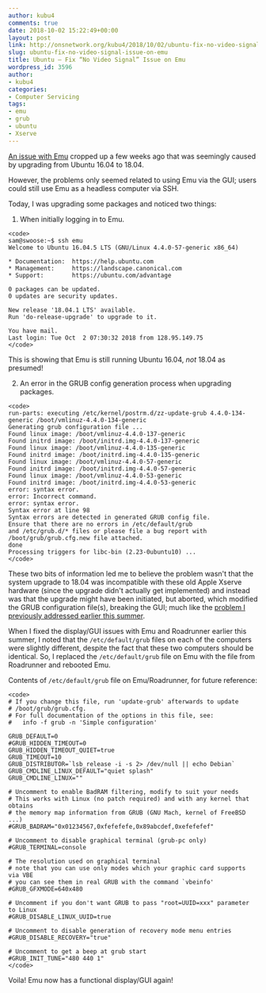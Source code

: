 ```yaml
---
author: kubu4
comments: true
date: 2018-10-02 15:22:49+00:00
layout: post
link: http://onsnetwork.org/kubu4/2018/10/02/ubuntu-fix-no-video-signal-issue-on-emu/
slug: ubuntu-fix-no-video-signal-issue-on-emu
title: Ubuntu – Fix “No Video Signal” Issue on Emu
wordpress_id: 3596
author:
- kubu4
categories:
- Computer Servicing
tags:
- emu
- grub
- ubuntu
- Xserve
---
```


[An issue with Emu](https://github.com/RobertsLab/resources/issues/376) cropped up a few weeks ago that was seemingly caused by upgrading from Ubuntu 16.04 to 18.04.

However, the problems only seemed related to using Emu via the GUI; users could still use Emu as a headless computer via SSH.

Today, I was upgrading some packages and noticed two things:





  1. When initially logging in to Emu.


    
    <code>
    sam@swoose:~$ ssh emu
    Welcome to Ubuntu 16.04.5 LTS (GNU/Linux 4.4.0-57-generic x86_64)
    
    * Documentation:  https://help.ubuntu.com
    * Management:     https://landscape.canonical.com
    * Support:        https://ubuntu.com/advantage
    
    0 packages can be updated.
    0 updates are security updates.
    
    New release '18.04.1 LTS' available.
    Run 'do-release-upgrade' to upgrade to it.
    
    You have mail.
    Last login: Tue Oct  2 07:30:32 2018 from 128.95.149.75
    </code>



This is showing that Emu is still running Ubuntu 16.04, _not_ 18.04 as presumed!



  2. An error in the GRUB config generation process when upgrading packages.





    
    <code>
    run-parts: executing /etc/kernel/postrm.d/zz-update-grub 4.4.0-134-generic /boot/vmlinuz-4.4.0-134-generic
    Generating grub configuration file ...
    Found linux image: /boot/vmlinuz-4.4.0-137-generic
    Found initrd image: /boot/initrd.img-4.4.0-137-generic
    Found linux image: /boot/vmlinuz-4.4.0-135-generic
    Found initrd image: /boot/initrd.img-4.4.0-135-generic
    Found linux image: /boot/vmlinuz-4.4.0-57-generic
    Found initrd image: /boot/initrd.img-4.4.0-57-generic
    Found linux image: /boot/vmlinuz-4.4.0-53-generic
    Found initrd image: /boot/initrd.img-4.4.0-53-generic
    error: syntax error.
    error: Incorrect command.
    error: syntax error.
    Syntax error at line 98
    Syntax errors are detected in generated GRUB config file.
    Ensure that there are no errors in /etc/default/grub
    and /etc/grub.d/* files or please file a bug report with
    /boot/grub/grub.cfg.new file attached.
    done
    Processing triggers for libc-bin (2.23-0ubuntu10) ...
    </code>





These two bits of information led me to believe the problem wasn't that the system upgrade to 18.04 was incompatible with these old Apple Xserve hardware (since the upgrade didn't actually get implemented) and instead was that the upgrade might have been initiated, but aborted, which modified the GRUB configuration file(s), breaking the GUI; much like the [problem I previously addressed earlier this summer](http://onsnetwork.org/kubu4/2018/07/05/ubuntu-fix-no-video-signal-issue-on-emuroadrunner/).

When I fixed the display/GUI issues with Emu and Roadrunner earlier this summer, I noted that the `/etc/default/grub` files on each of the computers were slightly different, despite the fact that these two computers should be identical. So, I replaced the `/etc/default/grub` file on Emu with the file from Roadrunner and rebooted Emu.

Contents of `/etc/default/grub` file on Emu/Roadrunner, for future reference:


    
    <code>
    # If you change this file, run 'update-grub' afterwards to update
    # /boot/grub/grub.cfg.
    # For full documentation of the options in this file, see:
    #   info -f grub -n 'Simple configuration'
    
    GRUB_DEFAULT=0
    #GRUB_HIDDEN_TIMEOUT=0
    GRUB_HIDDEN_TIMEOUT_QUIET=true
    GRUB_TIMEOUT=10
    GRUB_DISTRIBUTOR=`lsb_release -i -s 2> /dev/null || echo Debian`
    GRUB_CMDLINE_LINUX_DEFAULT="quiet splash"
    GRUB_CMDLINE_LINUX=""
    
    # Uncomment to enable BadRAM filtering, modify to suit your needs
    # This works with Linux (no patch required) and with any kernel that obtains
    # the memory map information from GRUB (GNU Mach, kernel of FreeBSD ...)
    #GRUB_BADRAM="0x01234567,0xfefefefe,0x89abcdef,0xefefefef"
    
    # Uncomment to disable graphical terminal (grub-pc only)
    #GRUB_TERMINAL=console
    
    # The resolution used on graphical terminal
    # note that you can use only modes which your graphic card supports via VBE
    # you can see them in real GRUB with the command `vbeinfo'
    #GRUB_GFXMODE=640x480
    
    # Uncomment if you don't want GRUB to pass "root=UUID=xxx" parameter to Linux
    #GRUB_DISABLE_LINUX_UUID=true
    
    # Uncomment to disable generation of recovery mode menu entries
    #GRUB_DISABLE_RECOVERY="true"
    
    # Uncomment to get a beep at grub start
    #GRUB_INIT_TUNE="480 440 1"
    </code>



Voila! Emu now has a functional display/GUI again!
